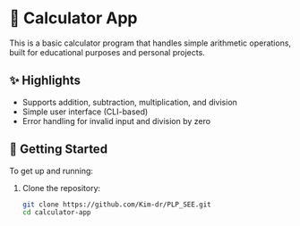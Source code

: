# 🔢 Calculator App

This is a basic calculator program that handles simple arithmetic operations, built for educational purposes and personal projects.

## ✨ Highlights

- Supports addition, subtraction, multiplication, and division
- Simple user interface (CLI-based)
- Error handling for invalid input and division by zero

## 🧰 Getting Started

To get up and running:

1. Clone the repository:
   ```bash
   git clone https://github.com/Kim-dr/PLP_SEE.git
   cd calculator-app
